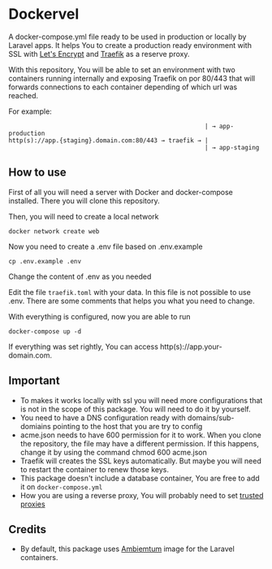 
# Dockervel  
A docker-compose.yml file ready to be used in production or locally by Laravel apps. It helps You to create a production ready environment with SSL with [Let's Encrypt](https://letsencrypt.org) and [Traefik](https://github.com/containous/traefik/) as a reserve proxy.

With this repository, You will be able to set an environment with two containers running internally and exposing Traefik on por 80/443 that will forwards connections to each container depending of which url was reached.

For example:

	                                                      | → app-production
	http(s)://app.{staging}.domain.com:80/443 → traefik → |
	                                                      | → app-staging

## How to use

First of all you will need a server with Docker and docker-compose installed. There you will clone this repository.

Then, you will need to create a local network

    docker network create web

Now you need to create a .env file based on .env.example

    cp .env.example .env

Change the content of .env as you needed

Edit the file `traefik.toml` with your data. In this file is not possible to use .env. There are some comments that helps you what you need to change.

With everything is configured, now you are able to run

    docker-compose up -d

If everything was set rightly, You can access http(s)://app.your-domain.com.  

## Important

 - To makes it works locally with ssl you will need more configurations
   that is not in the scope of this package. You will need to do it by
   yourself.
 - You need to have a DNS configuration ready with domains/sub-domiains pointing to the host that you are try to config
 - acme.json needs to have 600 permission for it to work. When you clone the repository, the file may have a different permission. If this happens, change it by using the command chmod 600 acme.json
 - Traefik will creates the SSL keys automatically. But maybe you will need to restart the container to renew those keys.
 - This package doesn't include a database container, You are free to add it on `docker-compose.yml`
 - How you are using a reverse proxy, You will probably need to set [trusted proxies](https://laravel.com/docs/master/requests#configuring-trusted-proxies)  

## Credits

 - By default, this package uses [Ambiemtum](https://github.com/ambientum/ambientum) image for the Laravel containers.
